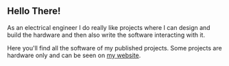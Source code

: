 ## Hello There!

As an electrical engineer I do really like projects where I can design and build the hardware and then also write the software interacting with it.

Here you'll find all the software of my published projects. Some projects are hardware only and can be seen on [my website](https://oblaser.ch/projekte/).
